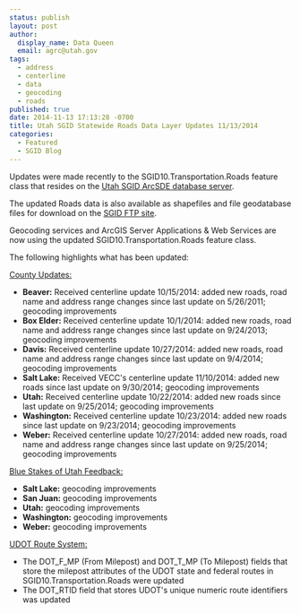 ```yaml
---
status: publish
layout: post
author:
  display_name: Data Queen
  email: agrc@utah.gov
tags:
  - address
  - centerline
  - data
  - geocoding
  - roads
published: true
date: 2014-11-13 17:13:28 -0700
title: Utah SGID Statewide Roads Data Layer Updates 11/13/2014
categories:
  - Featured
  - SGID Blog
---
```

<p>Updates were made recently to the SGID10.Transportation.Roads feature class that resides on the <a href="{{ "/data/how-to-connect-to-the-sgid-via-sde/" | prepend: site.baseurl }}">Utah SGID ArcSDE database server</a>.</p>
<p>The updated Roads data is also available as shapefiles and file geodatabase files for download on the <a href="ftp://ftp.agrc.utah.gov/UtahSGID_Vector/UTM12_NAD83/TRANSPORTATION/PackagedData/_Statewide/UtahRoadAndHighwaySystem/">SGID FTP site</a>.</p>
<p>Geocoding services and ArcGIS Server Applications & Web Services are now using the updated SGID10.Transportation.Roads feature class.</p>
<p>The following highlights what has been updated:</p>
<p><span style="text-decoration: underline;">County Updates:</span></p>
<ul>
<li><strong>Beaver:</strong> Received centerline update 10/15/2014: added new roads, road name and address range changes since last update on 5/26/2011; geocoding improvements</li>
<li><strong>Box Elder:</strong> Received centerline update 10/1/2014: added new roads, road name and address range changes since last update on 9/24/2013; geocoding improvements</li>
<li><strong>Davis:</strong> Received centerline update 10/27/2014: added new roads, road name and address range changes since last update on 9/4/2014; geocoding improvements</li>
<li><strong>Salt Lake:</strong> Received VECC's centerline update 11/10/2014: added new roads since last update on 9/30/2014; geocoding improvements</li>
<li><strong>Utah:</strong> Received centerline update 10/22/2014: added new roads since last update on 9/25/2014; geocoding improvements</li>
<li><strong>Washington:</strong> Received centerline update 10/23/2014: added new roads since last update on 9/23/2014; geocoding improvements</li>
<li><strong>Weber:</strong> Received centerline update 10/27/2014: added new roads, road name and address range changes since last update on 9/25/2014; geocoding improvements</li>
</ul>
<p><span style="text-decoration: underline;">Blue Stakes of Utah Feedback:</span></p>
<ul>
<li><strong>Salt Lake:</strong> geocoding improvements</li>
<li><strong>San Juan:</strong> geocoding improvements</li>
<li><strong>Utah:</strong> geocoding improvements</li>
<li><strong>Washington:</strong> geocoding improvements</li>
<li><strong>Weber:</strong> geocoding improvements</li>
</ul>
<p><span style="text-decoration: underline;">UDOT Route System:</span></p>
<ul>
<li>The DOT_F_MP (From Milepost) and DOT_T_MP (To Milepost) fields that store the milepost attributes of the UDOT state and federal routes in SGID10.Transportation.Roads were updated</li>
<li>The DOT_RTID field that stores UDOT's unique numeric route identifiers was updated</li>

